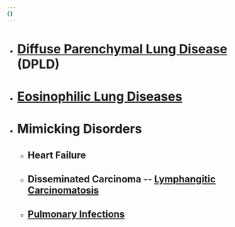 ```yaml
---
{}
---
```

   
   
- # [Diffuse Parenchymal Lung Disease](../Pulmonary%20Medicine/02.%20Diseases%20of%20the%20Lung%20Parenchyma/Diffuse%20Parenchymal%20Lung%20Disease.md) (DPLD)   
- # [Eosinophilic Lung Diseases](../Pulmonary%20Medicine/02.%20Diseases%20of%20the%20Lung%20Parenchyma/Eosinophilic%20Lung%20Diseases.md)   
- # Mimicking Disorders   
	- ## Heart Failure   
	- ## Disseminated Carcinoma -- [Lymphangitic Carcinomatosis](/not_created.md)   
	- ## [Pulmonary Infections](../Pulmonary%20Medicine/05.%20Infections.md)